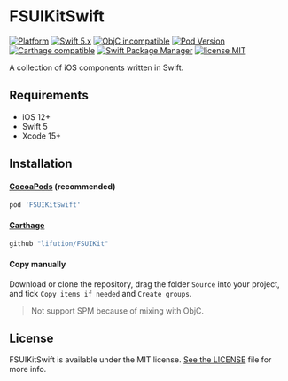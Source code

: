 # FSUIKitSwift

[![Platform](https://img.shields.io/badge/Platform-iOS-yellowgreen)](https://img.shields.io/badge/Platform-iOS-yellowgreen)
[![Swift 5.x](https://img.shields.io/badge/Swift-5.x-orange.svg?style=flat)](https://developer.apple.com/swift/)
[![ObjC incompatible](https://img.shields.io/badge/ObjC-incompatible-red)](https://img.shields.io/badge/ObjC-incompatible-red)
[![Pod Version](https://img.shields.io/cocoapods/v/FSUIKitSwift.svg)](https://cocoapods.org/pods/FSUIKitSwift)
[![Carthage compatible](https://img.shields.io/badge/Carthage-compatible-4BC51D.svg?style=flat)](https://github.com/Carthage/Carthage)
[![Swift Package Manager](https://img.shields.io/badge/Swift_Package_Manager-incompatible-red)](https://img.shields.io/badge/Swift_Package_Manager-incompatible-red)
[![license MIT](https://img.shields.io/cocoapods/l/FSUIKitSwift.svg)](https://github.com/lifution/FSUIKit/blob/main/LICENSE)

A collection of iOS components written in Swift.

## Requirements

* iOS 12+
* Swift 5
* Xcode 15+

## Installation

#### [CocoaPods](http://cocoapods.org) (recommended)

```ruby
pod 'FSUIKitSwift'
```

#### [Carthage](https://github.com/Carthage/Carthage)

````bash
github "lifution/FSUIKit"
````

#### Copy manually

Download or clone the repository, drag the folder `Source` into your project, and tick `Copy items if needed` and `Create groups`.

> Not support SPM because of mixing with ObjC.

## License

FSUIKitSwift is available under the MIT license. [See the LICENSE](https://github.com/lifution/FSUIKit/blob/main/LICENSE) file for more info.
